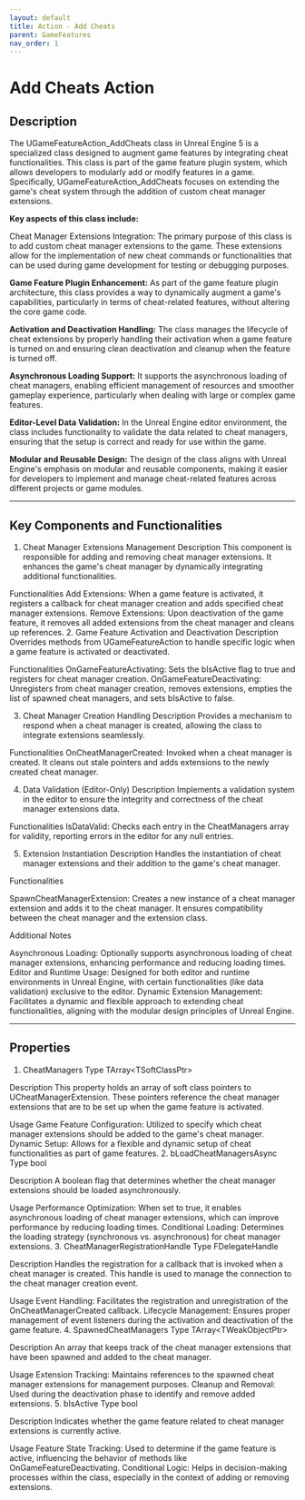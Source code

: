 ```yaml
---
layout: default
title: Action - Add Cheats
parent: GameFeatures
nav_order: 1
---
```

# Add Cheats Action

## Description

The UGameFeatureAction_AddCheats class in Unreal Engine 5 is a specialized class designed to augment game features by integrating cheat functionalities. This class is part of the game feature plugin system, which allows developers to modularly add or modify features in a game. Specifically, UGameFeatureAction_AddCheats focuses on extending the game's cheat system through the addition of custom cheat manager extensions.

**Key aspects of this class include:**

Cheat Manager Extensions Integration: The primary purpose of this class is to add custom cheat manager extensions to the game. These extensions allow for the implementation of new cheat commands or functionalities that can be used during game development for testing or debugging purposes.

**Game Feature Plugin Enhancement:**
As part of the game feature plugin architecture, this class provides a way to dynamically augment a game's capabilities, particularly in terms of cheat-related features, without altering the core game code.

**Activation and Deactivation Handling:**
The class manages the lifecycle of cheat extensions by properly handling their activation when a game feature is turned on and ensuring clean deactivation and cleanup when the feature is turned off.

**Asynchronous Loading Support:**
It supports the asynchronous loading of cheat managers, enabling efficient management of resources and smoother gameplay experience, particularly when dealing with large or complex game features.

**Editor-Level Data Validation:**
In the Unreal Engine editor environment, the class includes functionality to validate the data related to cheat managers, ensuring that the setup is correct and ready for use within the game.

**Modular and Reusable Design:**
The design of the class aligns with Unreal Engine's emphasis on modular and reusable components, making it easier for developers to implement and manage cheat-related features across different projects or game modules.

---

## Key Components and Functionalities

1. Cheat Manager Extensions Management
Description
This component is responsible for adding and removing cheat manager extensions. It enhances the game's cheat manager by dynamically integrating additional functionalities.

Functionalities
Add Extensions: When a game feature is activated, it registers a callback for cheat manager creation and adds specified cheat manager extensions.
Remove Extensions: Upon deactivation of the game feature, it removes all added extensions from the cheat manager and cleans up references.
2. Game Feature Activation and Deactivation
Description
Overrides methods from UGameFeatureAction to handle specific logic when a game feature is activated or deactivated.

Functionalities
OnGameFeatureActivating: Sets the bIsActive flag to true and registers for cheat manager creation.
OnGameFeatureDeactivating: Unregisters from cheat manager creation, removes extensions, empties the list of spawned cheat managers, and sets bIsActive to false.

3. Cheat Manager Creation Handling
Description
Provides a mechanism to respond when a cheat manager is created, allowing the class to integrate extensions seamlessly.

Functionalities
OnCheatManagerCreated: Invoked when a cheat manager is created. It cleans out stale pointers and adds extensions to the newly created cheat manager.

4. Data Validation (Editor-Only)
Description
Implements a validation system in the editor to ensure the integrity and correctness of the cheat manager extensions data.

Functionalities
IsDataValid: Checks each entry in the CheatManagers array for validity, reporting errors in the editor for any null entries.

5. Extension Instantiation
Description
Handles the instantiation of cheat manager extensions and their addition to the game's cheat manager.

Functionalities

SpawnCheatManagerExtension:
Creates a new instance of a cheat manager extension and adds it to the cheat manager. It ensures compatibility between the cheat manager and the extension class.

Additional Notes

Asynchronous Loading: Optionally supports asynchronous loading of cheat manager extensions, enhancing performance and reducing loading times.
Editor and Runtime Usage: Designed for both editor and runtime environments in Unreal Engine, with certain functionalities (like data validation) exclusive to the editor.
Dynamic Extension Management: Facilitates a dynamic and flexible approach to extending cheat functionalities, aligning with the modular design principles of Unreal Engine.

---

## Properties

1. CheatManagers
Type
TArray<TSoftClassPtr<UCheatManagerExtension>>

Description
This property holds an array of soft class pointers to UCheatManagerExtension. These pointers reference the cheat manager extensions that are to be set up when the game feature is activated.

Usage
Game Feature Configuration: Utilized to specify which cheat manager extensions should be added to the game's cheat manager.
Dynamic Setup: Allows for a flexible and dynamic setup of cheat functionalities as part of game features.
2. bLoadCheatManagersAsync
Type
bool

Description
A boolean flag that determines whether the cheat manager extensions should be loaded asynchronously.

Usage
Performance Optimization: When set to true, it enables asynchronous loading of cheat manager extensions, which can improve performance by reducing loading times.
Conditional Loading: Determines the loading strategy (synchronous vs. asynchronous) for cheat manager extensions.
3. CheatManagerRegistrationHandle
Type
FDelegateHandle

Description
Handles the registration for a callback that is invoked when a cheat manager is created. This handle is used to manage the connection to the cheat manager creation event.

Usage
Event Handling: Facilitates the registration and unregistration of the OnCheatManagerCreated callback.
Lifecycle Management: Ensures proper management of event listeners during the activation and deactivation of the game feature.
4. SpawnedCheatManagers
Type
TArray<TWeakObjectPtr<UCheatManagerExtension>>

Description
An array that keeps track of the cheat manager extensions that have been spawned and added to the cheat manager.

Usage
Extension Tracking: Maintains references to the spawned cheat manager extensions for management purposes.
Cleanup and Removal: Used during the deactivation phase to identify and remove added extensions.
5. bIsActive
Type
bool

Description
Indicates whether the game feature related to cheat manager extensions is currently active.

Usage
Feature State Tracking: Used to determine if the game feature is active, influencing the behavior of methods like OnGameFeatureDeactivating.
Conditional Logic: Helps in decision-making processes within the class, especially in the context of adding or removing extensions.
